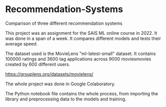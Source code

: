 # Recommendation-Systems
 Comparison of three different recommendation systems

This project was an assignment for the SAIS ML online course in 2022. It was done in a span of a week. It compares different models and tests their average speed.

The dataset used is the MovieLens "ml-latest-small" dataset. It contains 100000 ratings and 3600 tag applications across 9000 moviesmovies created by 600 different users.

 https://grouplens.org/datasets/movielens/

The whole project was done in Google Colaboratory.

The Python notebook file contains the whole process, from importing the library and preprocessing data to the models and training.